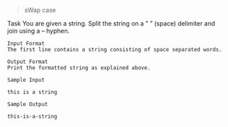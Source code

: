 > sWap case

Task
You are given a string. Split the string on a ” ” (space) delimiter and join using a – hyphen.

```
Input Format
The first line contains a string consisting of space separated words.
```

```
Output Format
Print the formatted string as explained above.
```

```
Sample Input

this is a string
```

```
Sample Output

this-is-a-string
```
